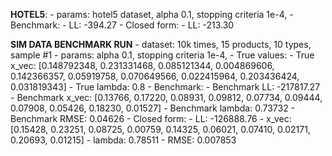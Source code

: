 **HOTEL5**: 
    - params: hotel5 dataset, alpha 0.1, stopping criteria 1e-4, 
    - Benchmark:
        - LL: -394.27
    - Closed form:
        - LL: -213.30

**SIM DATA BENCHMARK RUN**
    - dataset: 10k times, 15 products, 10 types, sample #1
    - params: alpha 0.1, stopping criteria 1e-4, 
    - True values:
        - True x_vec: [0.148792348, 0.231331468, 0.085121344, 0.004869606, 0.142366357, 0.05919758, 0.070649566, 0.022415964, 0.203436424, 0.031819343]
        - True lambda: 0.8
    - Benchmark:
        - Benchmark LL: -217817.27
        - Benchmark x_vec: [0.13766, 0.17220, 0.08931, 0.09812, 0.07734, 0.09444, 0.07908, 0.05426, 0.18230, 0.01527]
        - Benchmark lambda: 0.73732
        - Benchmark RMSE: 0.04626
    - Closed form:
        - LL: -126888.76
        - x_vec: [0.15428, 0.23251, 0.08725, 0.00759, 0.14325, 0.06021, 0.07410, 0.02171, 0.20693, 0.01215]
        - lambda: 0.78511
        - RMSE: 0.007853
